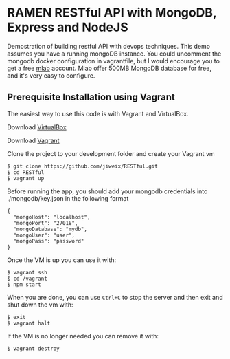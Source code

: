 # RAMEN RESTful API with MongoDB, Express and NodeJS

Demostration of building restful API with devops techniques. This demo assumes you have a running mongoDB instance. You could uncomment the mongodb docker configuration in vagrantfile, but I would encourage you to get a free [mlab](https://mlab.com/) account. Mlab offer 500MB MongoDB database for free, and it's very easy to configure.  

## Prerequisite Installation using Vagrant

The easiest way to use this code is with Vagrant and VirtualBox. 

Download [VirtualBox](https://www.virtualbox.org/)

Download [Vagrant](https://www.vagrantup.com/)

Clone the project to your development folder and create your Vagrant vm

    $ git clone https://github.com/jiweix/RESTful.git
    $ cd RESTful
    $ vagrant up

Before running the app, you should add your mongodb credentials into ./mongodb/key.json in the following format 
 
    {
      "mongoHost": "localhost",
      "mongoPort": "27018",
      "mongoDatabase": "mydb",
      "mongoUser": "user",
      "mongoPass": "password"
    }
    
Once the VM is up you can use it with:

    $ vagrant ssh
    $ cd /vagrant
    $ npm start

When you are done, you can use `Ctrl+C` to stop the server and then exit and shut down the vm with:

    $ exit
    $ vagrant halt

If the VM is no longer needed you can remove it with:

    $ vagrant destroy


